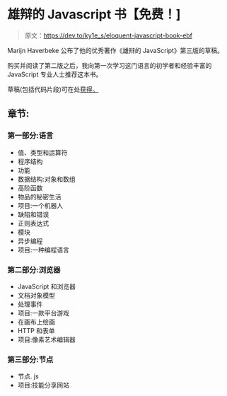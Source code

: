 # 雄辩的 Javascript 书【免费！]

> 原文：<https://dev.to/ky1e_s/eloquent-javascript-book-ebf>

Marijn Haverbeke 公布了他的优秀著作《雄辩的 JavaScript》第三版的草稿。

购买并阅读了第二版之后，我向第一次学习这门语言的初学者和经验丰富的 JavaScript 专业人士推荐这本书。

草稿(包括代码片段)可在处[获得。](https://eloquentjavascript.net/3rd_edition/)

## 章节:

### 第一部分:语言

*   值、类型和运算符
*   程序结构
*   功能
*   数据结构:对象和数组
*   高阶函数
*   物品的秘密生活
*   项目:一个机器人
*   缺陷和错误
*   正则表达式
*   模块
*   异步编程
*   项目:一种编程语言

### 第二部分:浏览器

*   JavaScript 和浏览器
*   文档对象模型
*   处理事件
*   项目:一款平台游戏
*   在画布上绘画
*   HTTP 和表单
*   项目:像素艺术编辑器

### 第三部分:节点

*   节点. js
*   项目:技能分享网站